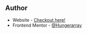 ## Author

- Website - [Checkout here!](https://hungerarray-advice-app.netlify.app/)
- Frontend Mentor - [@Hungerarray](https://www.frontendmentor.io/profile/Hungerarray)

